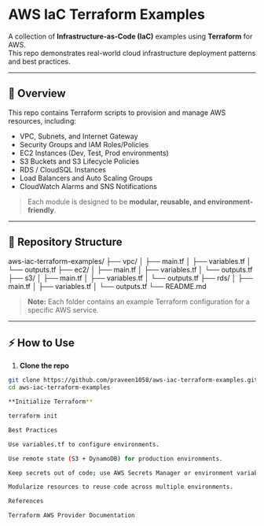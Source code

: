 # AWS IaC Terraform Examples

A collection of **Infrastructure-as-Code (IaC)** examples using **Terraform** for AWS.  
This repo demonstrates real-world cloud infrastructure deployment patterns and best practices.

---

## 🔹 Overview

This repo contains Terraform scripts to provision and manage AWS resources, including:

- VPC, Subnets, and Internet Gateway  
- Security Groups and IAM Roles/Policies  
- EC2 Instances (Dev, Test, Prod environments)  
- S3 Buckets and S3 Lifecycle Policies  
- RDS / CloudSQL Instances  
- Load Balancers and Auto Scaling Groups  
- CloudWatch Alarms and SNS Notifications  

> Each module is designed to be **modular, reusable, and environment-friendly**.

---
## 📁 Repository Structure

aws-iac-terraform-examples/
├── vpc/
│ ├── main.tf
│ ├── variables.tf
│ └── outputs.tf
├── ec2/
│ ├── main.tf
│ ├── variables.tf
│ └── outputs.tf
├── s3/
│ ├── main.tf
│ ├── variables.tf
│ └── outputs.tf
├── rds/
│ ├── main.tf
│ ├── variables.tf
│ └── outputs.tf
└── README.md



> **Note:** Each folder contains an example Terraform configuration for a specific AWS service.

---

## ⚡ How to Use

1. **Clone the repo**
```bash
git clone https://github.com/praveen1058/aws-iac-terraform-examples.git
cd aws-iac-terraform-examples

**Initialize Terraform**

terraform init

Best Practices

Use variables.tf to configure environments.

Use remote state (S3 + DynamoDB) for production environments.

Keep secrets out of code; use AWS Secrets Manager or environment variables.

Modularize resources to reuse code across multiple environments.

References

Terraform AWS Provider Documentation






